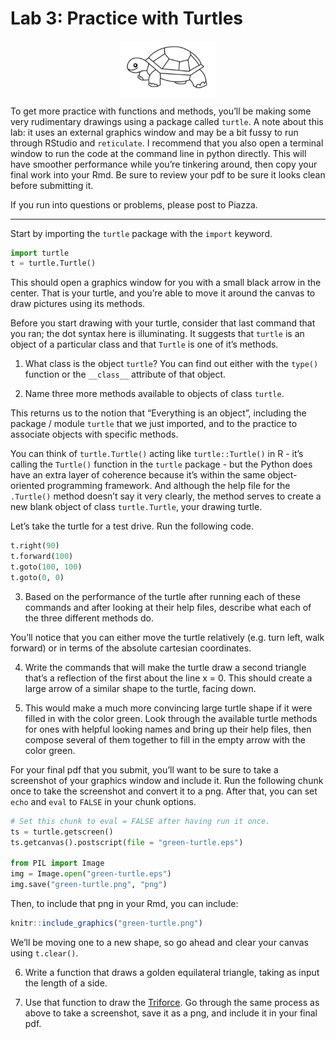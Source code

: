 Lab 3: Practice with Turtles
================

<img src="figs/turtle.png" width="30%" style="display: block; margin: auto;" />

To get more practice with functions and methods, you’ll be making some
very rudimentary drawings using a package called `turtle`. A note about
this lab: it uses an external graphics window and may be a bit fussy to
run through RStudio and `reticulate`. I recommend that you also open a
terminal window to run the code at the command line in python directly.
This will have smoother performance while you’re tinkering around, then
copy your final work into your Rmd. Be sure to review your pdf to be
sure it looks clean before submitting it.

If you run into questions or problems, please post to Piazza.

-----

Start by importing the `turtle` package with the `import` keyword.

``` python
import turtle
t = turtle.Turtle()
```

This should open a graphics window for you with a small black arrow in
the center. That is your turtle, and you’re able to move it around the
canvas to draw pictures using its methods.

Before you start drawing with your turtle, consider that last command
that you ran; the dot syntax here is illuminating. It suggests that
`turtle` is an object of a particular class and that `Turtle` is one of
it’s methods.

1.  What class is the object `turtle`? You can find out either with the
    `type()` function or the `__class__` attribute of that object.

2.  Name three more methods available to objects of class `turtle`.

This returns us to the notion that “Everything is an object”, including
the package / module `turtle` that we just imported, and to the practice
to associate objects with specific methods.

You can think of `turtle.Turtle()` acting like `turtle::Turtle()` in R -
it’s calling the `Turtle()` function in the `turtle` package - but the
Python does have an extra layer of coherence because it’s within the
same object-oriented programming framework. And although the help file
for the `.Turtle()` method doesn’t say it very clearly, the method
serves to create a new blank object of class `turtle.Turtle`, your
drawing turtle.

Let’s take the turtle for a test drive. Run the following code.

``` python
t.right(90)
t.forward(100)
t.goto(100, 100)
t.goto(0, 0)
```

3.  Based on the performance of the turtle after running each of these
    commands and after looking at their help files, describe what each
    of the three different methods do.

You’ll notice that you can either move the turtle relatively (e.g. turn
left, walk forward) or in terms of the absolute cartesian coordinates.

4.  Write the commands that will make the turtle draw a second triangle
    that’s a reflection of the first about the line x = 0. This should
    create a large arrow of a similar shape to the turtle, facing down.

5.  This would make a much more convincing large turtle shape if it were
    filled in with the color green. Look through the available turtle
    methods for ones with helpful looking names and bring up their help
    files, then compose several of them together to fill in the empty
    arrow with the color green.

For your final pdf that you submit, you’ll want to be sure to take a
screenshot of your graphics window and include it. Run the following
chunk once to take the screenshot and convert it to a png. After that,
you can set `echo` and `eval` to `FALSE` in your chunk options.

``` python
# Set this chunk to eval = FALSE after having run it once.
ts = turtle.getscreen()
ts.getcanvas().postscript(file = "green-turtle.eps")

from PIL import Image
img = Image.open("green-turtle.eps")
img.save("green-turtle.png", "png")
```

Then, to include that png in your Rmd, you can include:

``` r
knitr::include_graphics("green-turtle.png")
```

We’ll be moving one to a new shape, so go ahead and clear your canvas
using `t.clear()`.

6.  Write a function that draws a golden equilateral triangle, taking as
    input the length of a side.

7.  Use that function to draw the
    [Triforce](https://en.wikipedia.org/wiki/Triforce). Go through the
    same process as above to take a screenshot, save it as a png, and
    include it in your final pdf.
